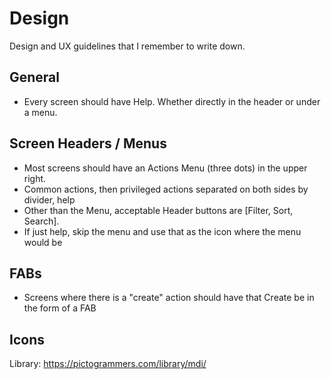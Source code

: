 Design
======

Design and UX guidelines that I remember to write down.

General
-------

* Every screen should have Help. Whether directly in the header or under a menu.

Screen Headers / Menus
----------------------

* Most screens should have an Actions Menu (three dots) in the upper right.
* Common actions, then privileged actions separated on both sides by divider, help
* Other than the Menu, acceptable Header buttons are [Filter, Sort, Search].
* If just help, skip the menu and use that as the icon where the menu would be

FABs
----

* Screens where there is a "create" action should have that Create be in the form of a FAB

Icons
-----

Library: https://pictogrammers.com/library/mdi/